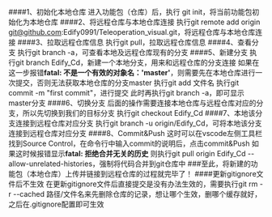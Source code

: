 ####1、初始化本地仓库
进入功能包（仓库）后，执行 git init，将当前功能包初始化为本地仓库
####2、将远程仓库与本地仓库连接
执行git remote add origin git@github.com:Edify0991/Teleoperation_visual.git，将远程仓库与本地仓库连接
####3、拉取远程仓库信息
执行git pull，拉取远程仓库信息
####4、查看分支
执行git branch -a，可查看本地及远程仓库现有的分支
####5、新建分支
执行git branch Edify_Cd，新建一个本地分支，用来和远程仓库的分支连接
如果在这一步报错**fatal: 不是一个有效的对象名：'master'**，则需要先在本地仓库进行一次提交，否则无法获取本地仓库的分支master
执行git add 文件名
执行git commit -m "first commit"，进行提交
此时再执行git branch -a，即可显示master分支
####6、切换分支
后面的操作需要连接本地仓库与远程仓库对应的分支，所以先切换到我们的目标分支
执行git checkout Edify_Cd 
####7、本地该分支连接到远程仓库对应分支
执行git branch -u origin/Edify_Cd，可将本地该分支连接到远程仓库对应分支
####8、Commit&Push
这时可以在vscode左侧工具栏找到Source Control，在命令行中输入commit的说明后，点击commit&Push
如果这时候报错显示**fatal: 拒绝合并无关的历史**
则执行git pull origin Edify_Cd  --allow-unrelated-histories，强制将代码合并到git仓库中
###至此，将新建的功能包（本地仓库）上传并链接到远程仓库的过程就完毕了！
####更新gitignore文件后不生效
在更新gitignore文件后直接提交是没有办法生效的，需要执行git rm -r --cached 路径/文件名来先删除仓库的记录，想让哪个生效，删哪个缓存就好，之后在.gitignore配置即可生效